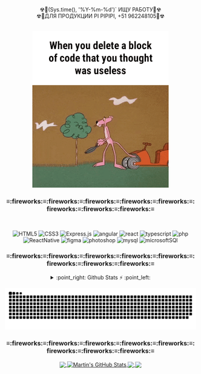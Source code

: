 <div align="center"> ☢🚸(Sys.time(), '%Y-%m-%d')` ИЩУ РАБОТУ🚸☢ 
</div>
<div align="center"> ☢🚸ДЛЯ ПРОДУКЦИИ PI PIPIPI, +51 962248105🚸☢ 
</div>

</br>


<div align="center">
  
![stifler](src/1.GIF)

</div>

<div align="center">
<h3 align="center"><b>≡:fireworks:≡:fireworks:≡:fireworks:≡:fireworks:≡:fireworks:≡:fireworks:≡:fireworks:≡:fireworks:≡</b></h3>
</br>
  
![HTML5](https://img.shields.io/badge/-HTML5-black?style=flat-square&logo=html5&logoColor=white)
![CSS3](https://img.shields.io/badge/-CSS3-black?style=flat-square&logo=css3)
![Express.js](https://img.shields.io/badge/-Express-black?style=flat-square&logo=expressjs)
![angular](https://img.shields.io/badge/-angular-black?style=flat-square&logo=angular)
![react](https://img.shields.io/badge/-react-black?style=flat-square&logo=react)
![typescript](https://img.shields.io/badge/-typescript-black?style=flat-square&logo=typescript)
![php](https://img.shields.io/badge/-php-black?style=flat-square&logo=php)
![ReactNative](https://img.shields.io/badge/-ReactNative-black?style=flat-square&logo=ReactNative)
![figma](https://img.shields.io/badge/-figma-black?style=flat-square&logo=figma)
![photoshop](https://img.shields.io/badge/-photoshop-black?style=flat-square&logo=photoshop)
![mysql](https://img.shields.io/badge/-mysql-black?style=flat-square&logo=mysql)
![microsoftSQl](https://img.shields.io/badge/-microsoftSQl-black?style=flat-square&logo=microsoftSQl)

<h3 align="center"><b>≡:fireworks:≡:fireworks:≡:fireworks:≡:fireworks:≡:fireworks:≡:fireworks:≡:fireworks:≡:fireworks:≡</b></h3>
<details>
    <summary> :point_right: Github Stats ⚡ :point_left: </summary>
<div align="center" >
  <a href="https://github.com/conchatuperrofrito">
    <a href="https://github.com/conchatuperrofrito/conchatuperrofrito">
  <img align="center" src="https://github-readme-stats.vercel.app/api/top-langs/?username=conchatuperrofrito&hide=java,html,tex&title_color=ffffff&text_color=c9cacc&icon_color=2bbc8a&bg_color=1d1f21&langs_count=3" />
</a>
<a href="https://github.com/conchatuperrofrito/conchatuperrofrito">
  <img align="center" src="https://github-readme-stats.vercel.app/api?username=conchatuperrofrito&show_icons=true&line_height=27&count_private=true&title_color=ffffff&text_color=c9cacc&icon_color=2bbc8a&bg_color=1d1f21" alt="Martin's GitHub Stats" />
</a>

<a href="https://github.com/MartinHeinz/python-project-blueprint">
  <img align="center" src="https://github-readme-stats.vercel.app/api/pin/?username=MartinHeinz&repo=python-project-blueprint&title_color=ffffff&text_color=c9cacc&icon_color=2bbc8a&bg_color=1d1f21" />
</a>


<a href="https://github.com/MartinHeinz/go-project-blueprint">
  <img align="center" src="https://github-readme-stats.vercel.app/api/pin/?username=MartinHeinz&repo=go-project-blueprint&title_color=ffffff&text_color=c9cacc&icon_color=2bbc8a&bg_color=1d1f21" />
</a>    


   

</div>
</details>

![Snake animation](src/serpiente.svg)


<h3 align="center"><b>≡:fireworks:≡:fireworks:≡:fireworks:≡:fireworks:≡:fireworks:≡:fireworks:≡:fireworks:≡:fireworks:≡</b></h3>



<div align="center" >
  <a href="https://github.com/conchatuperrofrito">
    <a href="https://github.com/conchatuperrofrito/conchatuperrofrito">
  <img align="center" src="https://github-readme-stats.vercel.app/api/top-langs/?username=conchatuperrofrito&hide=java,html,tex&title_color=ffffff&text_color=c9cacc&icon_color=2bbc8a&bg_color=1d1f21&langs_count=3" />
</a>
<a href="https://github.com/conchatuperrofrito/conchatuperrofrito">
  <img align="center" src="https://github-readme-stats.vercel.app/api?username=conchatuperrofrito&show_icons=true&line_height=27&count_private=true&title_color=ffffff&text_color=c9cacc&icon_color=2bbc8a&bg_color=1d1f21" alt="Martin's GitHub Stats" />
</a>

<a href="https://github.com/MartinHeinz/python-project-blueprint">
  <img align="center" src="https://github-readme-stats.vercel.app/api/pin/?username=MartinHeinz&repo=python-project-blueprint&title_color=ffffff&text_color=c9cacc&icon_color=2bbc8a&bg_color=1d1f21" />
</a>


<a href="https://github.com/MartinHeinz/go-project-blueprint">
  <img align="center" src="https://github-readme-stats.vercel.app/api/pin/?username=MartinHeinz&repo=go-project-blueprint&title_color=ffffff&text_color=c9cacc&icon_color=2bbc8a&bg_color=1d1f21" />
</a>    


   

</div>


